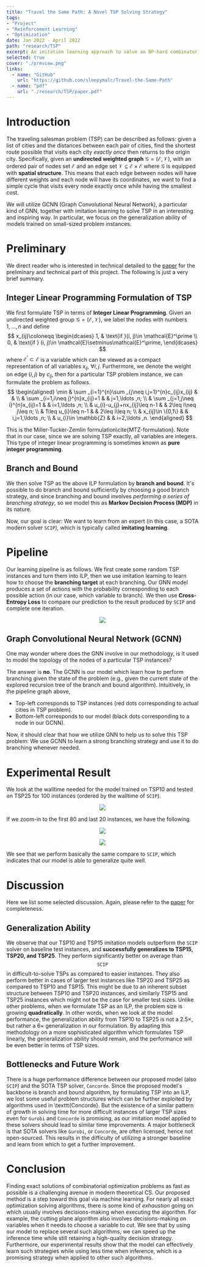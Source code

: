 ```yaml
---
title: "Travel the Same Path: A Novel TSP Solving Strategy"
tags:
- "Project"
- "Reinforcement Learning"
- "Optimization"
date: Jan 2022 - April 2022
path: "research/TSP"
excerpt: An imitation learning approach to solve an NP-hard combinatorial optimization problem exactly.
selected: true
cover: "./preview.png"
links:
  - name: "GitHub"
    url: "https://github.com/sleepymalc/Travel-the-Same-Path"
  - name: "pdf"
    url: "./research/TSP/paper.pdf"
---
```


# Introduction
The traveling salesman problem (TSP) can be described as follows: given a list of cities and the distances between each pair of cities, find the
shortest route possible that visits each city *exactly once* then returns to the origin city.
Specifically, given an **undirected weighted graph** $\mathcal{G} = (\mathcal{E}, \mathcal{V})$, with an ordered pair of nodes set $\mathcal{E}$
and an edge set $\mathcal{V}\subseteq \mathcal{E}\times\mathcal{E}$ where $\mathcal{G}$ is equipped with **spatial structure**. This means that
each edge between nodes will have different weights and each node will have its coordinates, we want to find a simple cycle that visits every node exactly
once while having the smallest cost.

We will utilize GCNN (Graph Convolutional Neural Network), a particular kind of GNN, together with imitation learning to solve TSP in an interesting
and inspiring way. In particular, we focus on the generalization ability of models trained on small-sized problem instances. 

# Preliminary
We direct reader who is interested in technical detailed to the [paper](./paper.pdf) for the preliminary and technical part of this project. The following 
is just a very brief summary.
## Integer Linear Programming Formulation of TSP
We first formulate TSP in terms of **Integer Linear Programming**. Given an undirected weighted group $\mathcal{G} = (\mathcal{E}, \mathcal{V})$,
we label the nodes with numbers $1, \ldots, n$ and define
$$
	x_{ij}\coloneqq \begin{dcases}
		1, & \text{if }(i, j)\in \mathcal{E}^\prime                       \\
		0, & \text{if } (i, j)\in \mathcal{E}\setminus\mathcal{E}^\prime,
	\end{dcases}
$$
where $\mathcal{E}^\prime\subset \mathcal{E}$ is a variable which can be viewed as a compact representation of all variables $x_{ij}$, $\forall i, j$.
Furthermore, we denote the weight on edge $(i, j)$ by $c_{ij}$, then for a particular TSP problem instance, we can formulate the problem as follows.
$$
	\begin{aligned}
		\min & \sum _{i=1}^{n}\sum _{j\neq i,j=1}^{n}c_{ij}x_{ij} &  &                      \\
		     & \sum _{i=1,i\neq j}^{n}x_{ij}=1                    &  & j=1,\ldots ,n;       \\
		     & \sum _{j=1,j\neq i}^{n}x_{ij}=1                    &  & i=1,\ldots ,n;       \\
		     & u_{i}-u_{j}+nx_{ij}\leq n-1                        &  & 2\leq i\neq j\leq n; \\
		     & 1\leq u_{i}\leq n-1                                &  & 2\leq i\leq n;       \\
		     & x_{ij}\in \{0,1\}                                  &  & i,j=1,\ldots ,n;     \\
		     & u_{i}\in \mathbb{Z}                                &  & i=2,\ldots ,n.
	\end{aligned}
$$

This is the Miller-Tucker-Zemlin formulation\cite{MTZ-formulation}. Note that in our case, since we are solving TSP exactly, all variables are
integers. This type of integer linear programming is sometimes known as **pure integer programming**.

## Branch and Bound
We then solve TSP as the above ILP formulation by **branch and bound**. It's possible to do branch and bound sufficiently by choosing a good branch strategy, 
and since branching and bound involves *performing a series of branching strategy*, so we model this as **Markov Decision Process (MDP)** in its nature.

Now, our goal is clear: We want to learn from an expert (in this case, a SOTA modern solver $\texttt{SCIP}$), which is typically called **imitating learning**.

# Pipeline
Our learning pipeline is as follows. We first create some random TSP instances and turn them into ILP,
then we use imitation learning to learn how to choose the **branching target** at each branching.
Our GNN model produces a set of actions with the probability corresponding to each possible action (in our case, which variable to branch). We then
use **Cross-Entropy Loss** to compare our prediction to the result produced by $\texttt{SCIP}$ and complete one iteration.

<p align="center">
	<img src="./figures/pipeline.png"/>
</p>

## Graph Convolutional Neural Network (GCNN)
One may wonder where does the GNN involve in our methodology, is it used to model the topology of the nodes of a particular TSP instances?

The answer is **no**. The GCNN is our model which learn how to perform branching given the state of the problem (e.g., given the current state of the explored 
recursion tree of the branch and bound algorithm). Intuitively, in the pipeline graph above, 
* Top-left corresponds to TSP instances (red dots corresponding to actual cities in TSP problem).
* Bottom-left corresponds to our model (black dots corresponding to a node in our GCNN).

Now, it should clear that how we utilize GNN to help us to solve this TSP problem: We use GCNN to learn a 
strong branching strategy and use it to do branching whenever needed.



# Experimental Result
We look at the walltime needed for the model trained on TSP10 and tested on TSP25 for 100 instances (ordered by the walltime of $\texttt{SCIP}$).
<p align="center">
	<img src="./figures/result/tsp10/normal.png"/>
</p>

If we zoom-in to the first 80 and last 20 instances, we have the following.
<p align="center">
	<img src="./figures/result/tsp10/zoom-first80.png"/>
</p>

<p align="center">
	<img src="./figures/result/tsp10/zoom-last20.png"/>
</p>

We see that we perform basically the same compare to $\texttt{SCIP}$, which indicates that our model is able to generalize quite well.

# Discussion
Here we list some selected discussion. Again, please refer to the [paper](./paper.pdf) for completeness.

## Generalization Ability
We observe that our TSP10 and TSP15 imitation models outperform the $\texttt{SCIP}$ solver on baseline test instances, and
**successfully generalizes to TSP15, TSP20, and TSP25**. They perform significantly better on average than $$\texttt{SCIP}$$ in difficult-to-solve TSPs as
compared to easier instances. They also perform better in cases of larger test instances like TSP20 and TSP25 as compared to TSP10 and TSP15.
This might be due to an inherent subset structure between TSP10 and TSP20 instances, and similarly TSP15 and TSP25 instances which might not be the
case for smaller test sizes. Unlike other problems, when we formulate TSP as an ILP, the problem size is growing **quadratically**.
In other words, when we look at the model performance, the generalization ability from TSP10 to TSP25 is not a $2.5\times$, but rather a $6\times$
generalization in our formulation. By adapting this methodology on a more sophisticated algorithm which formulates TSP linearly, the generalization
ability should remain, and the performance will be even better in terms of TSP sizes.

## Bottlenecks and Future Work
There is a huge performance difference between our proposed model (also $\texttt{SCIP}$) and the SOTA TSP solver, $\texttt{Concorde}$. Since the proposed
model's backbone is branch and bound algorithm, by formulating TSP into an ILP, we lost some useful problem structures which can be further exploited by
algorithms used in \texttt{Concorde}. But the existence of a similar pattern of growth in solving time for more difficult instances of larger TSP sizes
even for $\texttt{Gurobi}$ and $\texttt{Concorde}$ is promising, as our imitation model applied to these solvers should
lead to similar time improvements. A major bottleneck is that SOTA solvers like $\texttt{Gurobi}$, or $\texttt{Concorde}$, are often licensed, hence not
open-sourced. This results in the difficulty of utilizing a stronger baseline and learn from which to get a further improvement.

# Conclusion
Finding exact solutions of combinatorial optimization problems as fast as possible is a challenging avenue in modern theoretical CS. Our proposed method
is a step toward this goal via machine learning. For nearly all exact optimization solving algorithms, there is some kind of *exhaustion* going on
which usually involves decisions-making when executing the algorithm. For example, the cutting plane algorithm also
involves decisions-making on variables when it needs to choose a variable to cut. We see that by using our model to replace several such algorithms,
we can speed up the inference time while still retaining a high-quality decision strategy. Furthermore, our experimental results show that the model can
effectively learn such strategies while using less time when inference, which is a promising strategy when applied to other such algorithms.